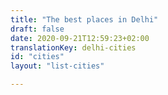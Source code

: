 ```yaml
---
title: "The best places in Delhi"
draft: false
date: 2020-09-21T12:59:23+02:00
translationKey: delhi-cities
id: "cities"
layout: "list-cities"

---
```

